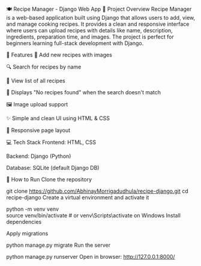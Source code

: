🍽️ Recipe Manager - Django Web App
📌 Project Overview
Recipe Manager is a web-based application built using Django that allows users to add, view, and manage cooking recipes. It provides a clean and responsive interface where users can upload recipes with details like name, description, ingredients, preparation time, and images. The project is perfect for beginners learning full-stack development with Django.

🔧 Features
📝 Add new recipes with images

🔍 Search for recipes by name

📃 View list of all recipes

🚫 Displays "No recipes found" when the search doesn't match

🖼️ Image upload support

✨ Simple and clean UI using HTML & CSS

🔄 Responsive page layout

💻 Tech Stack
Frontend: HTML, CSS

Backend: Django (Python)

Database: SQLite (default Django DB)

🚀 How to Run
Clone the repository

git clone https://github.com/AbhinayMorrigadudhula/recipe-django.git
cd recipe-django
Create a virtual environment and activate it


python -m venv venv  
source venv/bin/activate  # or venv\Scripts\activate on Windows
Install dependencies


Apply migrations

python manage.py migrate
Run the server


python manage.py runserver
Open in browser: http://127.0.0.1:8000/
